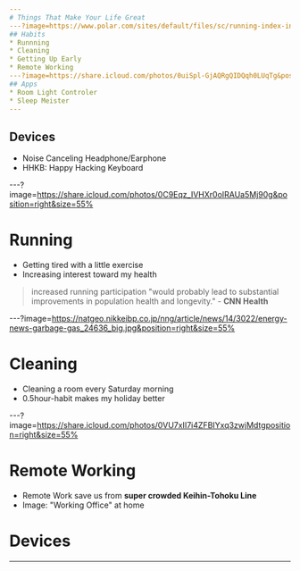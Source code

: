 ```yaml
---
# Things That Make Your Life Great
---?image=https://www.polar.com/sites/default/files/sc/running-index-intro-bg-desktop.jpg&position=right&size=55%
## Habits
* Runnning
* Cleaning
* Getting Up Early
* Remote Working
---?image=https://share.icloud.com/photos/0uiSpl-GjAQRgQIDQqh0LUqTg&position=right&size=55%
## Apps
* Room Light Controler
* Sleep Meister
---
```

## Devices
* Noise Canceling Headphone/Earphone
* HHKB: Happy Hacking Keyboard

---?image=https://share.icloud.com/photos/0C9Eqz_IVHXr0oIRAUa5Mj90g&position=right&size=55%
# Running
- Getting tired with a little exercise
- Increasing interest toward my health

> increased running participation "would probably lead to substantial improvements in population health and longevity." - **CNN Health**

---?image=https://natgeo.nikkeibp.co.jp/nng/article/news/14/3022/energy-news-garbage-gas_24636_big.jpg&position=right&size=55%
# Cleaning
- Cleaning a room every Saturday morning
- 0.5hour-habit makes my holiday better

---?image=https://share.icloud.com/photos/0VU7xII7i4ZFBIYxq3zwjMdtgposition=right&size=55%
# Remote Working
- Remote Work save us from **super crowded Keihin-Tohoku Line**
- Image: "Working Office" at home

# Devices

---
